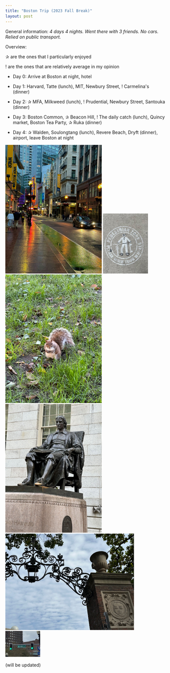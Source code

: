 ```yaml
---
title: "Boston Trip (2023 Fall Break)"
layout: post
---
```

General information: _4 days 4 nights. Went there with 3 friends. No cars. Relied on public transport._

Overview:

✰ are the ones that I particularly enjoyed

! are the ones that are relatively average in my opinion

* Day 0: Arrive at Boston at night, hotel

* Day 1: Harvard, Tatte (lunch), MIT, Newbury Street, ! Carmelina's (dinner)

* Day 2: ✰ MFA, Milkweed (lunch), ! Prudential, Newbury Street, Santouka (dinner)

* Day 3: Boston Common, ✰ Beacon Hill, ! The daily catch (lunch), Quincy market, Boston Tea Party, ✰ Ruka (dinner)

* Day 4: ✰ Walden, Soulongtang (lunch), Revere Beach, Dryft (dinner), airport, leave Boston at night

<img src="/assets/bos1.jpg" alt="Bos street view" width="302" height="403">

<img src="/assets/bos2.jpg" alt="Pedestrian zone" width="141" height="188">

<img src="/assets/bos3.jpg" alt="Squirrel" width="302" height="403">

<img src="/assets/bos4.jpg" alt="John Harvard" width="302" height="403">

<img src="/assets/bos5.jpg" alt="Harvard gate" width="403" height="302">

<img src="/assets/bos6.jpg" alt="Milk street" width="109" height="81">

(will be updated)
